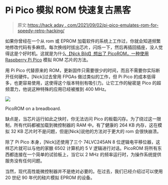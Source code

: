 # Pi Pico 模拟 ROM 快速复古黑客

> 原文:[https://hack aday . com/2021/09/02/pi-pico-emulates-rom-for-speedy-retro-hacking/](https://hackaday.com/2021/09/02/pi-pico-emulates-rom-for-speedy-retro-hacking/)

如果你曾经在一个从 rom 或 EPROM 加载软件的系统上工作过，你就会知道频繁地修改代码有多麻烦。每次换线时拔出芯片，闪烁一下，然后再插回插座，没人觉得这是个好时机。这就是为什么[【Nick Bild】想出了 PicoROM，一种使用 Raspberry Pi Pico](https://github.com/nickbild/picoROM) 模拟 ROM 芯片的方法。

用 Pi Pico 代替原来的 ROM，更新固件只需要很少的时间，而且不需要你实际断开任何硬件。[Nick]过去曾用 FPGAs 做过类似的工作，但 Pi Pico 的成本低得多，也更容易使用，这使得这个版本特别有吸引力。让它工作的秘密是 Pico 的超频潜力，他说这种特殊的应用已经被推到 400 MHz。

[![](../Images/49675dd40ab94aaa8ba63fba4d0c5c7d.png)](https://hackaday.com/wp-content/uploads/2021/08/picorom_detail.jpg)

PicoROM on a breadboard.

缺点是，当芯片运行如此之快时，你无法访问 Pico 的板载闪存。为了绕过这一限制，所有代码都被加载到微控制器的 RAM 中。有了健康的 264 KB 内存，这在模拟 32 KB 芯片时不是问题，但是[Nick]说他的方法对于更大的 rom 会很快崩溃。

除了 Pi Pico 本身，[Nick]还使用了三个 74LVC245AN 8 位逻辑电平移位器，这样芯片就可以与他的家酿 6502 计算机的 5 V 逻辑进行对话。PicoROM 将所有东西都连接在一个简单的试验板上，当它以 2 MHz 的频率运行时，为操作系统提供服务没有任何问题。

当然，现代高性能微控制器并不是绝对必要的。在过去，我们已经介绍过可以使用 20 世纪 90 年代的硅片模拟 EPROM 的设备。